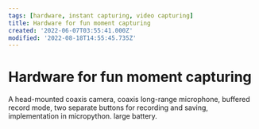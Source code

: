 ```yaml
---
tags: [hardware, instant capturing, video capturing]
title: Hardware for fun moment capturing
created: '2022-06-07T03:55:41.000Z'
modified: '2022-08-18T14:55:45.735Z'
---
```


# Hardware for fun moment capturing

A head-mounted coaxis camera, coaxis long-range microphone, buffered record mode, two separate buttons for recording and saving, implementation in micropython. large battery.
